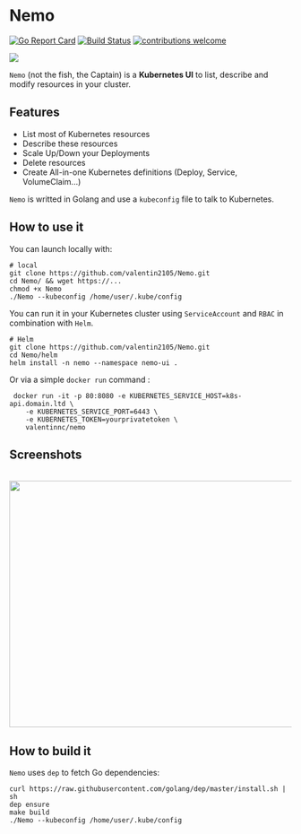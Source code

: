 # Nemo
[![Go Report Card](https://goreportcard.com/badge/github.com/valentin2105/Nemo)](https://goreportcard.com/report/github.com/valentin2105/Nemo)
[![Build Status](https://travis-ci.org/valentin2105/Nemo.svg?branch=master)](https://travis-ci.org/valentin2105/Nemo)
[![contributions welcome](https://img.shields.io/badge/contributions-welcome-brightgreen.svg?style=flat)](https://github.com/dwyl/esta/issues)

<img src="https://i.imgur.com/AuRlZuJ.png">

`Nemo` (not the fish, the Captain) is a **Kubernetes UI** to list, describe and modify resources in your cluster.

## Features
- List most of Kubernetes resources
- Describe these resources
- Scale Up/Down your Deployments
- Delete resources
- Create All-in-one Kubernetes definitions (Deploy, Service, VolumeClaim...)

`Nemo` is writted in Golang and use a `kubeconfig` file to talk to Kubernetes.

## How to use it
You can launch locally with:

```
# local
git clone https://github.com/valentin2105/Nemo.git
cd Nemo/ && wget https://...
chmod +x Nemo
./Nemo --kubeconfig /home/user/.kube/config
```

You can run it in your Kubernetes cluster using `ServiceAccount` and `RBAC` in combination with `Helm`.

```
# Helm
git clone https://github.com/valentin2105/Nemo.git
cd Nemo/helm
helm install -n nemo --namespace nemo-ui .
```
Or via a simple `docker run` command :

```
 docker run -it -p 80:8080 -e KUBERNETES_SERVICE_HOST=k8s-api.domain.ltd \
    -e KUBERNETES_SERVICE_PORT=6443 \
    -e KUBERNETES_TOKEN=yourprivatetoken \
    valentinnc/nemo
```

## Screenshots

<br>
<img src="https://i.imgur.com/Xc5y7Im.png" width="646" height="440">

## How to build it
`Nemo` uses `dep` to fetch Go dependencies:

```
curl https://raw.githubusercontent.com/golang/dep/master/install.sh | sh
dep ensure
make build
./Nemo --kubeconfig /home/user/.kube/config
```
